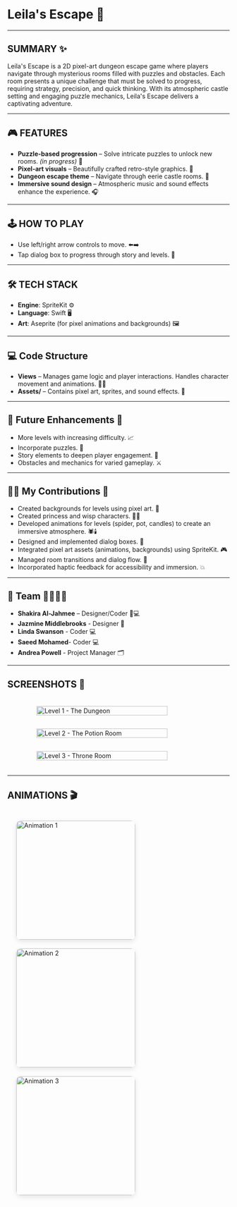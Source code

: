 # Leila's Escape 🏰

---

## SUMMARY ✨

Leila's Escape is a 2D pixel-art dungeon escape game where players navigate through mysterious rooms filled with puzzles and obstacles. Each room presents a unique challenge that must be solved to progress, requiring strategy, precision, and quick thinking. With its atmospheric castle setting and engaging puzzle mechanics, Leila's Escape delivers a captivating adventure.

---

## 🎮 FEATURES

- **Puzzle-based progression** – Solve intricate puzzles to unlock new rooms. *(in progress)* 🧩
- **Pixel-art visuals** – Beautifully crafted retro-style graphics. 🎨
- **Dungeon escape theme** – Navigate through eerie castle rooms. 🏰
- **Immersive sound design** – Atmospheric music and sound effects enhance the experience. 🎧

---

## 🕹️ HOW TO PLAY

- Use left/right arrow controls to move. ⬅️➡️
- Tap dialog box to progress through story and levels. 💬

---

## 🛠️ TECH STACK

- **Engine**: SpriteKit ⚙️
- **Language**: Swift 🖥️
- **Art**: Aseprite (for pixel animations and backgrounds) 🖼️

---

## 💻 Code Structure

- **Views** – Manages game logic and player interactions. Handles character movement and animations. 🧑‍💻
- **Assets/** – Contains pixel art, sprites, and sound effects. 🎨

---

## 📌 Future Enhancements 🚀

- More levels with increasing difficulty. 📈
- Incorporate puzzles. 🧩
- Story elements to deepen player engagement. 📖
- Obstacles and mechanics for varied gameplay. ⚔️

---

## 🧑‍💻 My Contributions 👾

- Created backgrounds for levels using pixel art. 🎨
- Created princess and wisp characters. 👸✨
- Developed animations for levels (spider, pot, candles) to create an immersive atmosphere. 🕷️🕯️
- Designed and implemented dialog boxes. 💬
- Integrated pixel art assets (animations, backgrounds) using SpriteKit. 🎮
- Managed room transitions and dialog flow. 🔄
- Incorporated haptic feedback for accessibility and immersion. 💥

---

## 👥 Team 👩‍💻👨‍💻

- **Shakira Al-Jahmee** – Designer/Coder 🎨💻
- **Jazmine Middlebrooks** - Designer 🎨
- **Linda Swanson** - Coder 💻
- **Saeed Mohamed**- Coder 💻
- **Andrea Powell** - Project Manager 🗂️

---

## SCREENSHOTS 📸

<div style="display: flex; flex-direction: column; align-items: center; gap: 30px; padding: 20px;">
  <img src="https://github.com/user-attachments/assets/16cc49c4-bb2e-4fc3-a260-03431e8d59e9" alt="Level 1 - The Dungeon" style="width: 80%; max-width: 900px; height: auto;">
  <img src="https://github.com/user-attachments/assets/fa53e367-396f-45e5-8076-aa4acae6d75f" alt="Level 2 - The Potion Room" style="width: 80%; max-width: 900px; height: auto;">
  <img src="https://github.com/user-attachments/assets/5d38d215-7185-443a-8ae5-2e5b3ddca140" alt="Level 3 - Throne Room" style="width: 80%; max-width: 900px; height: auto;">
</div>

---

## ANIMATIONS 🎬

<div style="display: flex; justify-content: space-between; gap: 20px; padding: 20px; flex-wrap: wrap;">
  <img src="https://github.com/user-attachments/assets/7bcf010a-1335-4159-adb6-1312fca31954" alt="Animation 1" style="width: 270px; height: auto; border-radius: 10px; box-shadow: 0 4px 12px rgba(0, 0, 0, 0.1);">
  <img src="https://github.com/user-attachments/assets/39b4f2ad-bab4-4352-a600-2542160666ae" alt="Animation 2" style="width: 270px; height: auto; border-radius: 10px; box-shadow: 0 4px 12px rgba(0, 0, 0, 0.1);">
  <img src="https://github.com/user-attachments/assets/9935c691-42b7-4460-ac13-dee70ad4cabe" alt="Animation 3" style="width: 270px; height: auto; border-radius: 10px; box-shadow: 0 4px 12px rgba(0, 0, 0, 0.1);">
</div>
